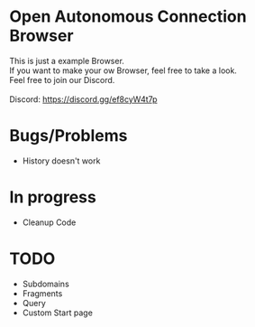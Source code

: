 # Open Autonomous Connection Browser

This is just a example Browser.<br />
If you want to make your ow Browser, feel free to take a look.<br />
Feel free to join our Discord.
<br />
<br />
Discord: https://discord.gg/ef8cyW4t7p

# Bugs/Problems
- History doesn't work
# In progress
- Cleanup Code
# TODO
- Subdomains
- Fragments
- Query
- Custom Start page